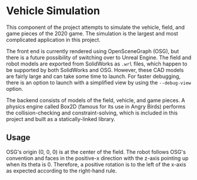 # Vehicle Simulation

This component of the project attempts to simulate the vehicle, field, and game
pieces of the 2020 game. The simulation is the largest and most complicated
application in this project.

The front end is currently rendered using OpenSceneGraph (OSG), but there is a
future possibility of switching over to Unreal Engine. The field and robot
models are exported from SolidWorks as `.wrl` files, which happen to be
supported by both SolidWorks and OSG. However, these CAD models are fairly large
and can take some time to launch. For faster debugging, there is an option to
launch with a simplified view by using the `--debug-view` option.

The backend consists of models of the field, vehicle, and game pieces. A physics
engine called Box2D (famous for its use in Angry Birds) performs the
collision-checking and constraint-solving, which is included in this project and
built as a statically-linked library.

## Usage

OSG's origin (0, 0, 0) is at the center of the field. The robot follows OSG's
convention and faces in the positive-x direction with the z-axis pointing up
when its theta is 0. Therefore, a positive rotation is to the left of the x-axis
as expected according to the right-hand rule.
